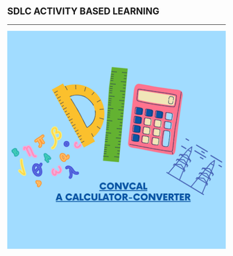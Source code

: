  ## **SDLC ACTIVITY BASED LEARNING**
****
![](https://github.com/Ankana9910/miniprojectltts/blob/3b8801ff3ad5df0fad9e1da449dd0ba976645a1f/2_Design/IMAGE1.png)
